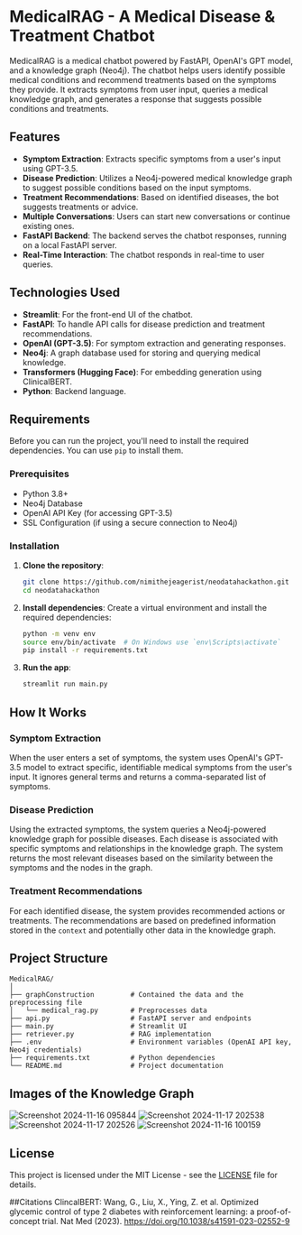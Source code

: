 # MedicalRAG - A Medical Disease & Treatment Chatbot

MedicalRAG is a medical chatbot powered by FastAPI, OpenAI's GPT model, and a knowledge graph (Neo4j). The chatbot helps users identify possible medical conditions and recommend treatments based on the symptoms they provide. It extracts symptoms from user input, queries a medical knowledge graph, and generates a response that suggests possible conditions and treatments.

## Features

- **Symptom Extraction**: Extracts specific symptoms from a user's input using GPT-3.5.
- **Disease Prediction**: Utilizes a Neo4j-powered medical knowledge graph to suggest possible conditions based on the input symptoms.
- **Treatment Recommendations**: Based on identified diseases, the bot suggests treatments or advice.
- **Multiple Conversations**: Users can start new conversations or continue existing ones.
- **FastAPI Backend**: The backend serves the chatbot responses, running on a local FastAPI server.
- **Real-Time Interaction**: The chatbot responds in real-time to user queries.

## Technologies Used

- **Streamlit**: For the front-end UI of the chatbot.
- **FastAPI**: To handle API calls for disease prediction and treatment recommendations.
- **OpenAI (GPT-3.5)**: For symptom extraction and generating responses.
- **Neo4j**: A graph database used for storing and querying medical knowledge.
- **Transformers (Hugging Face)**: For embedding generation using ClinicalBERT.
- **Python**: Backend language.


## Requirements

Before you can run the project, you'll need to install the required dependencies. You can use `pip` to install them.

### Prerequisites

- Python 3.8+
- Neo4j Database
- OpenAI API Key (for accessing GPT-3.5)
- SSL Configuration (if using a secure connection to Neo4j)

### Installation

1. **Clone the repository**:
    ```bash
    git clone https://github.com/nimithejeagerist/neodatahackathon.git
    cd neodatahackathon
    ```

2. **Install dependencies**:
    Create a virtual environment and install the required dependencies:
    ```bash
    python -m venv env
    source env/bin/activate  # On Windows use `env\Scripts\activate`
    pip install -r requirements.txt
    ```

3. **Run the app**:

      ```bash
      streamlit run main.py
      ```

## How It Works

### Symptom Extraction
When the user enters a set of symptoms, the system uses OpenAI's GPT-3.5 model to extract specific, identifiable medical symptoms from the user's input. It ignores general terms and returns a comma-separated list of symptoms.

### Disease Prediction
Using the extracted symptoms, the system queries a Neo4j-powered knowledge graph for possible diseases. Each disease is associated with specific symptoms and relationships in the knowledge graph. The system returns the most relevant diseases based on the similarity between the symptoms and the nodes in the graph.

### Treatment Recommendations
For each identified disease, the system provides recommended actions or treatments. The recommendations are based on predefined information stored in the `context` and potentially other data in the knowledge graph.

## Project Structure

```
MedicalRAG/
│
├── graphConstruction         # Contained the data and the preprocessing file
│   └── medical_rag.py        # Preprocesses data
├── api.py                    # FastAPI server and endpoints
├── main.py                   # Streamlit UI
├── retriever.py              # RAG implementation  
├── .env                      # Environment variables (OpenAI API key, Neo4j credentials)
├── requirements.txt          # Python dependencies
└── README.md                 # Project documentation
```

## Images of the Knowledge Graph
![Screenshot 2024-11-16 095844](https://github.com/user-attachments/assets/f6b20a99-7dec-4c4c-bc55-70e1ae84cf45)
![Screenshot 2024-11-17 202538](https://github.com/user-attachments/assets/86b3da7d-ad12-413c-8ed6-368cffbbd72f)
![Screenshot 2024-11-17 202526](https://github.com/user-attachments/assets/4c5292cb-19ff-406a-8ec7-9bb4ed97f3e4)
![Screenshot 2024-11-16 100159](https://github.com/user-attachments/assets/ffd5d9ac-0a71-4782-8bf1-f16140701f2d)

## License

This project is licensed under the MIT License - see the [LICENSE](LICENSE) file for details.

##Citations
ClincalBERT: Wang, G., Liu, X., Ying, Z. et al. Optimized glycemic control of type 2 diabetes with reinforcement learning: a proof-of-concept trial. Nat Med (2023). https://doi.org/10.1038/s41591-023-02552-9
